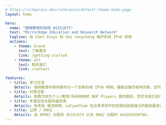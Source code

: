 ```yaml
---
# https://vitepress.dev/reference/default-theme-home-page
layout: home

hero:
  name: "镜缘教育科研网 AS151673"
  text: "MirrorEdge Education and Research Network"
  tagline: 由 Chen Xinyu 和 Dai Yangcheng 维护的纯 IPv6 网络
  actions:
    - theme: brand
      text: 了解更多
      link: /getting-started
    - theme: alt
      text: 联系我们
      link: /contact

features:
  - title: 学习交流
    details: 镜缘教育科研网络作为一个全新的纯 IPv6 网络，基础设施仍有待完善，您可与我们一同在学习中进步！
  - title: 对等互联
    details: 免费为同为个人/教育/科研网络的 BGP Players 提供服务，您可与我们进行对等互联抑或是成为我们的下游，详细信息请联系我们（邮箱）。
  - title: 丰富经验与服务器资源
    details: 有来自 极流网络、LoCyanTeam 在众多项目中的实践经验和强力的服务器资源支持，提供众多 PoP。
  - title: 公网 / DN42
    details: 由 APNIC 分配的 AS151673 以及 DN42 分配的 AS4242420766。
---
```


